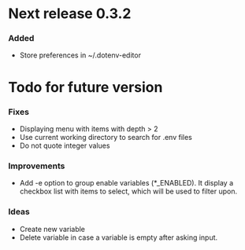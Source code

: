 # Next release 0.3.2

### Added
+ Store preferences in ~/.dotenv-editor


# Todo for future version

### Fixes
- Displaying menu with items with depth > 2
- Use current working directory to search for .env files
- Do not quote integer values

### Improvements
- Add -e option to group enable variables (*_ENABLED). It display a checkbox
  list with items to select, which will be used to filter upon.

### Ideas
- Create new variable
- Delete variable in case a variable is empty after asking input.

